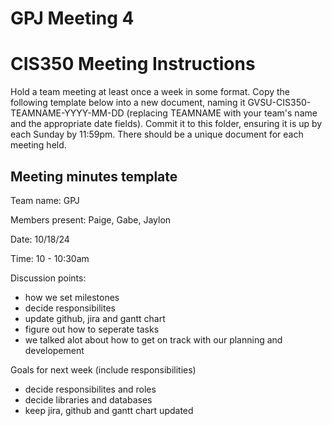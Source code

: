# GPJ Meeting 4
# CIS350 Meeting Instructions

Hold a team meeting at least once a week in some format.  Copy the following template below into a new document, naming it GVSU-CIS350-TEAMNAME-YYYY-MM-DD (replacing TEAMNAME with your team's name and the appropriate date fields).  Commit it to this folder, ensuring it is up by each Sunday by 11:59pm.  There should be a unique document for each meeting held.

## Meeting minutes template

Team name: GPJ

Members present: Paige, Gabe, Jaylon

Date: 10/18/24

Time: 10 - 10:30am

Discussion points: 

* how we set milestones
* decide responsibilites
* update github, jira and gantt chart
* figure out how to seperate tasks
* we talked alot about how to get on track with our planning and developement


Goals for next week (include responsibilities)

* decide responsibilites and roles
* decide libraries and databases
* keep jira, github and gantt chart updated
